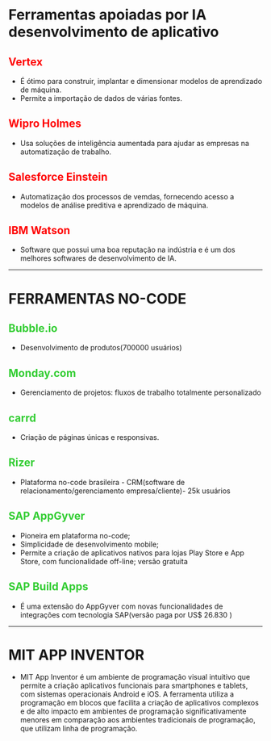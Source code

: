
#  Ferramentas apoiadas por IA desenvolvimento de aplicativo

## <span style="color:red">Vertex</span>
- É ótimo para construir, implantar e dimensionar modelos de aprendizado de máquina.
- Permite a importação de dados de várias fontes.
## <span style="color:red">Wipro Holmes</span> 
- Usa soluções de inteligência aumentada para ajudar as empresas na automatização de trabalho.

## <span style="color:red">Salesforce Einstein</span> 
- Automatização dos processos de vemdas, fornecendo acesso a modelos de análise preditiva e aprendizado de máquina.

## <span style="color:red">IBM Watson</span> 
- Software que possui uma boa reputação na indústria e é um dos melhores softwares de desenvolvimento de IA.
---
# FERRAMENTAS NO-CODE
## <span style="color:#32CD32">Bubble.io</span> 
- Desenvolvimento de produtos(700000 usuários)

##  <span style="color:#32CD32">Monday.com</span> 
- Gerenciamento de projetos: fluxos de trabalho totalmente personalizado

##  <span style="color:#32CD32">carrd</span> 
- Criação de páginas únicas e responsivas.

## <span style="color:#32CD32">Rizer</span> 
- Plataforma no-code brasileira - CRM(software de relacionamento/gerenciamento empresa/cliente)- 25k usuários
## <span style="color:#32CD32">SAP AppGyver</span> 
 - Pioneira em plataforma no-code;
 - Simplicidade de desenvolvimento mobile;
 - Permite a criação de aplicativos nativos para lojas Play Store e App Store, com funcionalidade off-line; versão gratuita
##  <span style="color:#32CD32">SAP Build Apps</span> 
- É uma extensão do AppGyver com novas funcionalidades de integrações com tecnologia SAP(versão paga por US$ 26.830 )
- ----
# MIT APP INVENTOR
- MIT App Inventor é um ambiente de programação visual intuitivo que permite a criação aplicativos funcionais para smartphones e tablets, com sistemas operacionais Android e iOS. A ferramenta utiliza a programação em blocos que facilita a criação de aplicativos complexos e de alto impacto em ambientes de programação significativamente menores em comparação aos ambientes tradicionais de programação, que utilizam linha de programação.